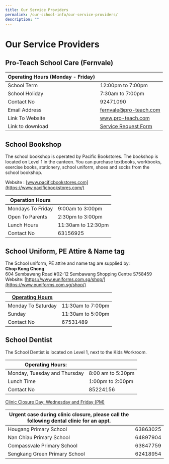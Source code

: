 ```yaml
---
title: Our Service Providers
permalink: /our-school-info/our-service-providers/
description: ""
---
```

# Our Service Providers
## Pro-Teach School Care (Fernvale)

| Operating Hours (Monday -  Friday) |                        |
|------------------------------------|------------------------|
| School Term                        | 12:00pm to 7:00pm      |
| School Holiday                     | 7:30am to 7:00pm       |
| Contact No                         |  92471090              |
| Email Address                      | [fernvale@pro-teach.com](mailto:fernvale@pro-teach.com) |
| Link To Website                    |  <a href="http://www.pro-teach.com/" target="_blank">www.pro-teach.com </a>    |
| Link to download                   |  <a href="/files/Our%20school%20info/REQUEST%20FORM%20FNV_Yr%202022.pdf" target="_blank">Service Request Form </a>  |

## School Bookshop

The school bookshop is operated by Pacific Bookstores. The bookshop is located on Level 1 in the canteen. You can purchase textbooks, workbooks, exercise books, stationery, school uniform, shoes and socks from the school bookshop.

Website&nbsp;:&nbsp;[www.pacificbookstores.com](https://www.pacificbookstores.com/)

| Operation Hours   |                    |
|-------------------|--------------------|
| Mondays To Friday | 9:00am to 3:00pm   |
| Open To Parents   | 2:30pm to 3:00pm   |
| Lunch Hours       | 11:30am to 12:30pm |
| Contact No        |  63156925          |


## School Uniform, PE Attire &amp; Name tag

The School uniform, PE attire and name tag are supplied by:  
**Chop Kong Chong**  
604 Sembawang Road #02-12 Sembawang Shopping Centre S758459  
Website: [https://www.euniforms.com.sg/shop/](https://www.euniforms.com.sg/shop/)

| <u>Operating Hours</u>    |                   |
|--------------------|-------------------|
| Monday To Saturday | 11:30am to 7:00pm |
| Sunday             | 11:30am to 5:00pm |
| Contact No         |  67531489         |

## School Dentist

The School Dentist is located on Level 1, next to the Kids Workroom.

| Operating Hours:              |                    |
|-------------------------------|--------------------|
| Monday, Tuesday and Thursday  |  8:00 am to 5:30pm |
| Lunch Time                    |  1:00pm to 2:00pm  |
| Contact No                    |  85224156          |

<u>Clinic Closure Day: Wednesday and Friday (PM)</u>

| Urgent case during clinic closure, please call the following dental clinic for an appt. |          |
|-----------------------------------------------------------------------------------------|----------|
| Hougang Primary School                                                                  | 63863025 |
| Nan Chiau Primary School                                                                | 64897904 |
| Compassvale Primary School                                                              | 63847759 |
| Sengkang Green Primary School                                                           | 62418954 |
